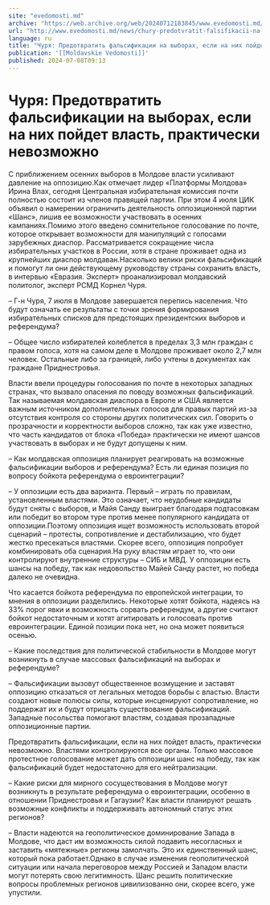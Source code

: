 ```yaml
---
site: "evedomosti.md"
archive: "https://web.archive.org/web/20240712183845/www.evedomosti.md/news/chury-predotvratit-falsifikacii-na-vyborah-esli-na-nih-pojde"
url: "http://www.evedomosti.md/news/chury-predotvratit-falsifikacii-na-vyborah-esli-na-nih-pojde"
language: ru
title: "Чуря: Предотвратить фальсификации на выборах, если на них пойдет власть, практически невозможно"
publication: '[[Moldavskie Vedomosti]]'
published: 2024-07-08T09:13
---
```


# Чуря: Предотвратить фальсификации на выборах, если на них пойдет власть, практически невозможно

С приближением осенних выборов в Молдове власти усиливают давление на оппозицию.Как отмечает лидер «Платформы Молдова» Ирина Влах, сегодня Центральная избирательная комиссия почти полностью состоит из членов правящей партии. При этом 4 июля ЦИК объявил о намерении ограничить деятельность оппозиционной партии «Шанс», лишив ее возможности участвовать в осенних кампаниях.Помимо этого введено сомнительное голосование по почте, которое открывает возможности для манипуляций с голосами зарубежных диаспор. Рассматривается сокращение числа избирательных участков в России, хотя в стране проживает одна из крупнейших диаспор молдаван.Насколько велики риски фальсификаций и помогут ли они действующему руководству страны сохранить власть, в интервью «Евразия. Эксперт» проанализировал молдавский политолог, эксперт РСМД Корнел Чуря.

– Г-н Чуря, 7 июля в Молдове завершается перепись населения. Что будут означать ее результаты с точки зрения формирования избирательных списков для предстоящих президентских выборов и референдума?

– Общее число избирателей колеблется в пределах 3,3 млн граждан с правом голоса, хотя на самом деле в Молдове проживает около 2,7 млн человек. Остальные либо за границей, либо учтены в документах как граждане Приднестровья.

Власти ввели процедуры голосования по почте в некоторых западных странах, что вызвало опасения по поводу возможных фальсификаций. Так называемая молдавская диаспора в Европе и США является важным источником дополнительных голосов для правых партий из-за отсутствия контроля со стороны других политических сил. Говорить о прозрачности и корректности выборов сложно, так как уже известно, что часть кандидатов от блока «Победа» практически не имеют шансов участвовать в выборах и не будут допущены к ним.

– Как молдавская оппозиция планирует реагировать на возможные фальсификации выборов и референдума? Есть ли единая позиция по вопросу бойкота референдума о евроинтеграции?

– У оппозиции есть два варианта. Первый – играть по правилам, установленным властями. Это означает, что неудобные кандидаты будут сняты с выборов, и Майя Санду выиграет благодаря подтасовкам или победит во втором туре против менее популярного кандидата от оппозиции.Поэтому оппозиция ищет возможность использовать второй сценарий – протесты, сопротивление и дестабилизацию, что будет жестко пресекаться властями. Скорее всего, оппозиция попробует комбинировать оба сценария.На руку властям играет то, что они контролируют внутренние структуры – СИБ и МВД. У оппозиции есть шансы на победу, так как недовольство Майей Санду растет, но победа далеко не очевидна.

Что касается бойкота референдума по европейской интеграции, то мнения в оппозиции разделились. Некоторые хотят бойкота, надеясь на 33% порог явки и возможность сорвать референдум, а другие считают бойкот недостаточным и хотят агитировать и голосовать против евроинтеграции. Единой позиции пока нет, но она может появиться осенью.

– Какие последствия для политической стабильности в Молдове могут возникнуть в случае массовых фальсификаций на выборах и референдуме?

– Фальсификации вызовут общественное возмущение и заставят оппозицию отказаться от легальных методов борьбы с властью. Власти создают новые полюсы силы, которые инсценируют сопротивление, но поддержат их и будут отрицать существование фальсификаций. Западные посольства помогают властям, создавая прозападные оппозиционные партии.

Предотвратить фальсификации, если на них пойдет власть, практически невозможно. Властями контролируются все органы. Только массовое протестное голосование может дать оппозиции шанс на победу, так как фальсификаций будет недостаточно для его нейтрализации.

– Какие риски для мирного сосуществования в Молдове могут возникнуть в результате референдума о евроинтеграции, особенно в отношении Приднестровья и Гагаузии? Как власти планируют решать возможные конфликты и поддерживать автономный статус этих регионов?

– Власти надеются на геополитическое доминирование Запада в Молдове, что даст им возможность силой подавить несогласных и заставить «мятежные» регионы замолчать. Это их единственный шанс, который пока работает.Однако в случае изменения геополитической ситуации или начала переговоров между Россией и Западом власти могут потерять свою легитимность. Шанс решить политические вопросы проблемных регионов цивилизованно они, скорее всего, уже упустили.